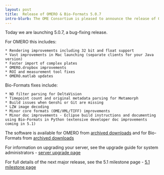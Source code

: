 ```yaml
---
layout: post
title:  Release of OMERO & Bio-Formats 5.0.7
intro-blurb: The OME Consortium is pleased to announce the release of OMERO & Bio-Formats 5.0.7
---
```


Today we are launching 5.0.7, a bug-fixing release.

For OMERO this includes:

    * Rendering improvements including 32 bit and float support
    * Vast improvements in Mac launching (separate clients for your Java version)
    * Faster import of complex plates
    * OMERO.dropbox improvements
    * ROI and measurement tool fixes
    * OMERO.matlab updates

Bio-Formats fixes include:

    * ND filter parsing for DeltaVision
    * Timepoint count and original metadata parsing for Metamorph
    * Build issues when Genshi or Git are missing
    * LZW image decoding
    * Minor core formats (OME/XML/TIFF) improvements
    * Minor doc improvements - Eclipse build instructions and documenting using Bio-Formats in Python (extensive developer doc improvements coming in 5.1)

The software is available for OMERO from
[archived downloads](http://downloads.openmicroscopy.org/omero/5.0.7/)
and for Bio-Formats from
[archived downloads](http://downloads.openmicroscopy.org/bio-formats/5.0.7/)


For information on upgrading your server, see the upgrade guide for system administrators - [server upgrade page](http://www.openmicroscopy.org/site/support/omero5/sysadmins/server-upgrade.html)

For full details of the next major release, see the 5.1 milestone page - [5.1 milestone page](http://trac.openmicroscopy.org.uk/ome/milestone/5.1.0)

